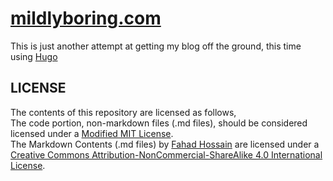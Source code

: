 # [mildlyboring.com](https://mildlyboring.com)

This is just another attempt at getting my blog off the ground, this time using [Hugo](https://gohugo.io)


## LICENSE
The contents of this repository are licensed as follows,  
The code portion, non-markdown files (.md files), should be considered licensed under a [Modified MIT License](https://github.com/fa7ad/fa7ad.github.io/blob/main/LICENSE).  
The <span xmlns:dct="http://purl.org/dc/terms/" href="http://purl.org/dc/dcmitype/Text" rel="dct:type">Markdown Contents (.md files)</span> by <a xmlns:cc="http://creativecommons.org/ns#" href="mildlyboring.com" property="cc:attributionName" rel="cc:attributionURL">Fahad Hossain</a> are licensed under a <a rel="license" href="http://creativecommons.org/licenses/by-nc-sa/4.0/">Creative Commons Attribution-NonCommercial-ShareAlike 4.0 International License</a>.
